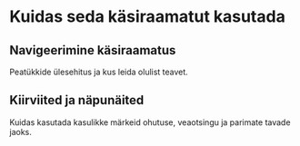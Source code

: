 # Kuidas seda käsiraamatut kasutada

## Navigeerimine käsiraamatus
Peatükkide ülesehitus ja kus leida olulist teavet.

## Kiirviited ja näpunäited
Kuidas kasutada kasulikke märkeid ohutuse, veaotsingu ja parimate tavade jaoks.